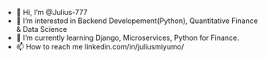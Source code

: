 - 👋 Hi, I’m @Julius-777
- 👀 I’m interested in Backend Developement(Python), Quantitative Finance & Data Science
- 🌱 I’m currently learning Django, Microservices, Python for Finance. 
- 📫 How to reach me linkedin.com/in/juliusmiyumo/

<!---
Julius-777/Julius-777 is a ✨ special ✨ repository because its `README.md` (this file) appears on your GitHub profile.
You can click the Preview link to take a look at your changes.
--->
